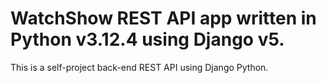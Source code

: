 # WatchShow REST API app written in Python v3.12.4 using Django v5.
This is a self-project back-end REST API using Django Python.
